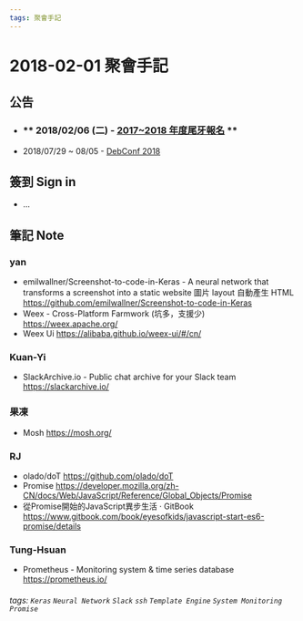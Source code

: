 ```yaml
---
tags: 聚會手記
---
```


2018-02-01 聚會手記
===

公告
---
- ### ** 2018/02/06 (二) - [2017~2018 年度尾牙報名](https://hackingthursday.kktix.cc/events/2484fe2e-36e50c-copy-1) **
- 2018/07/29 ~ 08/05 - [DebConf 2018](https://www.ithome.com.tw/pr/120997)


簽到 Sign in
---
- ...

筆記 Note
---

### yan
- emilwallner/Screenshot-to-code-in-Keras - A neural network that transforms a screenshot into a static website
  圖片 layout 自動產生 HTML
  https://github.com/emilwallner/Screenshot-to-code-in-Keras
- Weex - Cross-Platform Farmwork (坑多，支援少)
https://weex.apache.org/
- Weex Ui
https://alibaba.github.io/weex-ui/#/cn/

### Kuan-Yi
- SlackArchive.io - Public chat archive for your Slack team
https://slackarchive.io/

### 果凍
- Mosh
https://mosh.org/

### RJ
- olado/doT
https://github.com/olado/doT
- Promise
https://developer.mozilla.org/zh-CN/docs/Web/JavaScript/Reference/Global_Objects/Promise
- 從Promise開始的JavaScript異步生活 · GitBook
https://www.gitbook.com/book/eyesofkids/javascript-start-es6-promise/details

### Tung-Hsuan
- Prometheus - Monitoring system & time series database
https://prometheus.io/

###### tags: `Keras` `Neural Network` `Slack` `ssh` `Template Engine` `System Monitoring` `Promise`